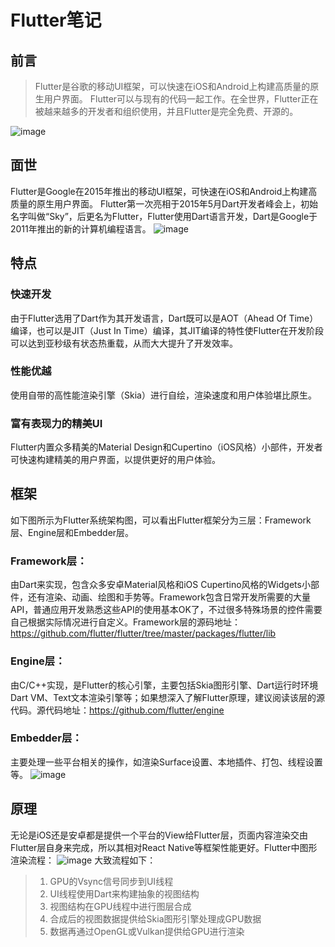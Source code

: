 # Flutter笔记
## 前言
>Flutter是谷歌的移动UI框架，可以快速在iOS和Android上构建高质量的原生用户界面。 Flutter可以与现有的代码一起工作。在全世界，Flutter正在被越来越多的开发者和组织使用，并且Flutter是完全免费、开源的。

![image](https://user-images.githubusercontent.com/52229845/110598713-06ee1380-81bd-11eb-8931-a0de4215541d.png)
## 面世
Flutter是Google在2015年推出的移动UI框架，可快速在iOS和Android上构建高质量的原生用户界面。
Flutter第一次亮相于2015年5月Dart开发者峰会上，初始名字叫做“Sky”，后更名为Flutter，Flutter使用Dart语言开发，Dart是Google于2011年推出的新的计算机编程语言。
![image](https://user-images.githubusercontent.com/52229845/110599724-1f126280-81be-11eb-8371-e752b8f36732.png)

## 特点
### 快速开发
由于Flutter选用了Dart作为其开发语言，Dart既可以是AOT（Ahead Of Time）编译，也可以是JIT（Just In Time）编译，其JIT编译的特性使Flutter在开发阶段可以达到亚秒级有状态热重载，从而大大提升了开发效率。
### 性能优越
使用自带的高性能渲染引擎（Skia）进行自绘，渲染速度和用户体验堪比原生。
### 富有表现力的精美UI
Flutter内置众多精美的Material Design和Cupertino（iOS风格）小部件，开发者可快速构建精美的用户界面，以提供更好的用户体验。

## 框架

如下图所示为Flutter系统架构图，可以看出Flutter框架分为三层：Framework层、Engine层和Embedder层。

### Framework层：
由Dart来实现，包含众多安卓Material风格和iOS Cupertino风格的Widgets小部件，还有渲染、动画、绘图和手势等。Framework包含日常开发所需要的大量API，普通应用开发熟悉这些API的使用基本OK了，不过很多特殊场景的控件需要自己根据实际情况进行自定义。Framework层的源码地址：https://github.com/flutter/flutter/tree/master/packages/flutter/lib

### Engine层：
由C/C++实现，是Flutter的核心引擎，主要包括Skia图形引擎、Dart运行时环境Dart VM、Text文本渲染引擎等；如果想深入了解Flutter原理，建议阅读该层的源代码。源代码地址：https://github.com/flutter/engine

### Embedder层：
主要处理一些平台相关的操作，如渲染Surface设置、本地插件、打包、线程设置等。
![image](https://user-images.githubusercontent.com/52229845/110599499-e4a8c580-81bd-11eb-8811-2f6bfe7f95ef.png)
## 原理
无论是iOS还是安卓都是提供一个平台的View给Flutter层，页面内容渲染交由Flutter层自身来完成，所以其相对React Native等框架性能更好。Flutter中图形渲染流程：
![image](https://user-images.githubusercontent.com/52229845/110599965-613ba400-81be-11eb-99e7-e55a9a0ccaef.png)
大致流程如下：

>1. GPU的Vsync信号同步到UI线程
>2. UI线程使用Dart来构建抽象的视图结构
>3. 视图结构在GPU线程中进行图层合成
>4. 合成后的视图数据提供给Skia图形引擎处理成GPU数据
>5. 数据再通过OpenGL或Vulkan提供给GPU进行渲染

## 
